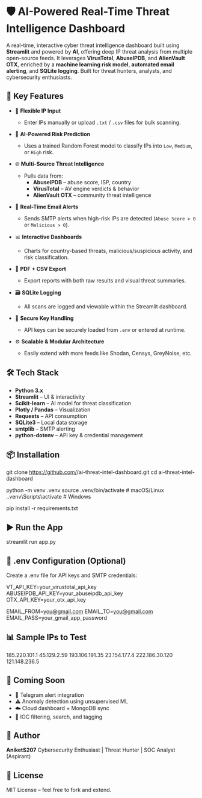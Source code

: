# 🛡️ AI-Powered Real-Time Threat Intelligence Dashboard

A real-time, interactive cyber threat intelligence dashboard built using **Streamlit** and powered by **AI**, offering deep IP threat analysis from multiple open-source feeds. It leverages **VirusTotal**, **AbuseIPDB**, and **AlienVault OTX**, enriched by a **machine learning risk model**, **automated email alerting**, and **SQLite logging**. Built for threat hunters, analysts, and cybersecurity enthusiasts.



## 🚀 Key Features

* 🔎 **Flexible IP Input**
  * Enter IPs manually or upload `.txt` / `.csv` files for bulk scanning.

* 🧠 **AI-Powered Risk Prediction**
  * Uses a trained Random Forest model to classify IPs into `Low`, `Medium`, or `High` risk.

* 🌐 **Multi-Source Threat Intelligence**
  * Pulls data from:
    * **AbuseIPDB** – abuse score, ISP, country
    * **VirusTotal** – AV engine verdicts & behavior
    * **AlienVault OTX** – community threat intelligence

* 📧 **Real-Time Email Alerts**
  * Sends SMTP alerts when high-risk IPs are detected (`Abuse Score > 0` or `Malicious > 0`).

* 📊 **Interactive Dashboards**
  * Charts for country-based threats, malicious/suspicious activity, and risk classification.

* 📄 **PDF + CSV Export**
  * Export reports with both raw results and visual threat summaries.

* 🗃️ **SQLite Logging**
  * All scans are logged and viewable within the Streamlit dashboard.

* 🔐 **Secure Key Handling**
  * API keys can be securely loaded from `.env` or entered at runtime.

* ⚙️ **Scalable & Modular Architecture**
  * Easily extend with more feeds like Shodan, Censys, GreyNoise, etc.



## 🛠️ Tech Stack

* **Python 3.x**
* **Streamlit** – UI & interactivity
* **Scikit-learn** – AI model for threat classification
* **Plotly / Pandas** – Visualization
* **Requests** – API consumption
* **SQLite3** – Local data storage
* **smtplib** – SMTP alerting
* **python-dotenv** – API key & credential management



## 📦 Installation

git clone https://github.com/<your-username>/ai-threat-intel-dashboard.git
cd ai-threat-intel-dashboard

python -m venv .venv
source .venv/bin/activate  # macOS/Linux
.\.venv\Scripts\activate   # Windows

pip install -r requirements.txt



## ▶️ Run the App

streamlit run app.py



## 🔐 .env Configuration (Optional)

Create a .env file for API keys and SMTP credentials:

VT_API_KEY=your_virustotal_api_key
ABUSEIPDB_API_KEY=your_abuseipdb_api_key
OTX_API_KEY=your_otx_api_key

EMAIL_FROM=you@gmail.com
EMAIL_TO=you@gmail.com
EMAIL_PASS=your_gmail_app_password



## 📊 Sample IPs to Test

185.220.101.1
45.129.2.59
193.106.191.35
23.154.177.4
222.186.30.120
121.148.236.5


## 🔮 Coming Soon

* 📲 Telegram alert integration
* ⚠️ Anomaly detection using unsupervised ML
* ☁️ Cloud dashboard + MongoDB sync
* 🔎 IOC filtering, search, and tagging



## 🧠 Author

**AniketS207**
Cybersecurity Enthusiast | Threat Hunter | SOC Analyst (Aspirant)


## 📜 License

MIT License – feel free to fork and extend.
